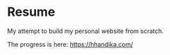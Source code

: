 # Resume
My attempt to build my personal website from scratch. 

The progress is here: <a href='https://www.hhandika.com/' target='_blank'>https://hhandika.com/</a>
